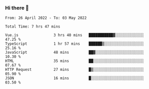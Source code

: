 ### Hi there 👋

<!--
**siaikin/siaikin** is a ✨ _special_ ✨ repository because its `README.md` (this file) appears on your GitHub profile.

Here are some ideas to get you started:

- 🔭 I’m currently working on ...
- 🌱 I’m currently learning ...
- 👯 I’m looking to collaborate on ...
- 🤔 I’m looking for help with ...
- 💬 Ask me about ...
- 📫 How to reach me: ...
- 😄 Pronouns: ...
- ⚡ Fun fact: ...
-->

<!--START_SECTION:waka-->

```text
From: 26 April 2022 - To: 03 May 2022

Total Time: 7 hrs 47 mins

Vue.js                3 hrs 40 mins   ███████████▓░░░░░░░░░░░░░   47.25 %
TypeScript            1 hr 57 mins    ██████▒░░░░░░░░░░░░░░░░░░   25.16 %
JavaScript            48 mins         ██▓░░░░░░░░░░░░░░░░░░░░░░   10.30 %
HTML                  35 mins         ██░░░░░░░░░░░░░░░░░░░░░░░   07.67 %
HTTP Request          27 mins         █▒░░░░░░░░░░░░░░░░░░░░░░░   05.90 %
JSON                  16 mins         █░░░░░░░░░░░░░░░░░░░░░░░░   03.50 %
```

<!--END_SECTION:waka-->
